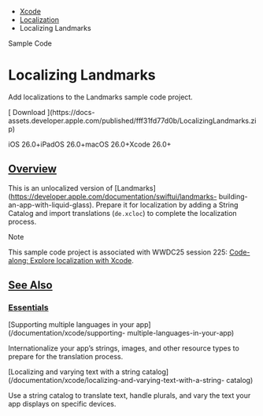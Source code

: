   * [ Xcode ](/documentation/xcode)
  * [ Localization ](/documentation/xcode/localization)
  * Localizing Landmarks 

Sample Code

# Localizing Landmarks

Add localizations to the Landmarks sample code project.

[ Download ](https://docs-
assets.developer.apple.com/published/fff31fd77d0b/LocalizingLandmarks.zip)

iOS 26.0+iPadOS 26.0+macOS 26.0+Xcode 26.0+

## [Overview](/documentation/Xcode/localizing-landmarks#Overview)

This is an unlocalized version of
[Landmarks](https://developer.apple.com/documentation/swiftui/landmarks-
building-an-app-with-liquid-glass). Prepare it for localization by adding a
String Catalog and import translations (`de.xcloc`) to complete the
localization process.

Note

This sample code project is associated with WWDC25 session 225: [Code-along:
Explore localization with
Xcode](https://developer.apple.com/videos/play/wwdc2025/225).

## [See Also](/documentation/Xcode/localizing-landmarks#see-also)

### [Essentials](/documentation/Xcode/localizing-landmarks#Essentials)

[Supporting multiple languages in your app](/documentation/xcode/supporting-
multiple-languages-in-your-app)

Internationalize your app’s strings, images, and other resource types to
prepare for the translation process.

[Localizing and varying text with a string
catalog](/documentation/xcode/localizing-and-varying-text-with-a-string-
catalog)

Use a string catalog to translate text, handle plurals, and vary the text your
app displays on specific devices.

